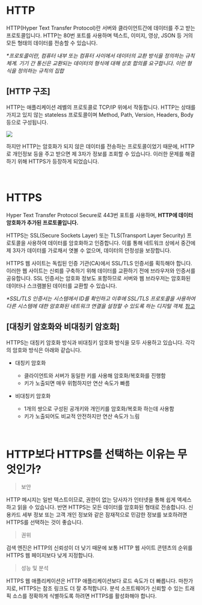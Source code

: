 # HTTP
HTTP(Hyper Text Transfer Protocol)란 서버와 클라이언트간에 데이터를 주고 받는 프로토콜입니다.
HTTP는 80번 포트를 사용하며 텍스트, 이미지, 영상, JSON 등 거의 모든 형태의 데이터를 전송할 수 있습니다.

<i> *프로토콜이란, 컴퓨터 내부 또는 컴퓨터 사이에서 데이터의 교환 방식을 정의하는 규칙 체계. 
기기 간 통신은 교환되는 데이터의 형식에 대해 상호 합의를 요구합니다. 이런 형식을 정의하는 규칙의 집합</i>

## [HTTP 구조]
HTTP는 애플리케이션 레벨의 프로토콜로 TCP/IP 위에서 작동합니다.
HTTP는 상태를 가지고 있지 않는 stateless 프로토콜이며 Method, Path, Version, Headers, Body 등으로 구성됩니다.

<img src="https://velog.velcdn.com/images/boniteterain/post/3d366d9d-656d-4b20-ba5a-c2b52edad099/image.png"/>

하지만 HTTP는 암호화가 되지 않은 데이터를 전송하는 프로토콜이었기 때문에, HTTP로 개인정보 등을 주고 받으면 제 3자가 정보를 조회할 수 있습니다. 
이러한 문제를 해결하기 위해 HTTPS가 등장하게 되었습니다.

<br>

# HTTPS
Hyper Text Transfer Protocol Secure로 443번 포트를 사용하며, <b>HTTP에 데이터 암호화가 추가된 프로토콜입니다.</b>

HTTPS는 SSL(Secure Sockets Layer) 또는 TLS(Transport Layer Security) 프로토콜을 사용하여 데이터를 암호화하고 인증합니다. 
이를 통해 네트워크 상에서 중간에 제 3자가 데이터를 가로채서 엿볼 수 없으며, 데이터의 안정성을 보장합니다.

HTTPS 웹 사이트는 독립된 인증 기관(CA)에서 SSL/TLS 인증서를 획득해야 합니다. 
이러한 웹 사이트는 신뢰를 구축하기 위해 데이터를 교환하기 전에 브라우저와 인증서를 공유합니다. 
SSL 인증서는 암호화 정보도 포함하므로 서버와 웹 브라우저는 암호화된 데이터나 스크램블된 데이터를 교환할 수 있습니다. 

<i>*SSL/TLS 인증서는 시스템에서 ID를 확인하고 이후에 SSL/TLS 프로토콜을 사용하여 다른 시스템에 대한 암호화된 네트워크 연결을 설정할 수 있도록 하는 디지털 객체.</i>
[참고](https://aws.amazon.com/ko/what-is/ssl-certificate/)

## [대칭키 암호화와 비대칭키 암호화]
HTTPS는 대칭키 암호화 방식과 비대칭키 암호화 방식을 모두 사용하고 있습니다. 각각의 암호와 방식은 아래와 같습니다.

- 대칭키 암호화
  - 클라이언트와 서버가 동일한 키를 사용해 암호화/복호화를 진행함
  - 키가 노출되면 매우 위험하지만 연산 속도가 빠름

- 비대칭키 암호화
  - 1개의 쌍으로 구성된 공개키와 개인키를 암호화/복호화 하는데 사용함
  - 키가 노출되어도 비교적 안전하지만 연산 속도가 느림 

<br>

# HTTP보다 HTTPS를 선택하는 이유는 무엇인가?
> 보안

HTTP 메시지는 일반 텍스트이므로, 권한이 없는 당사자가 인터넷을 통해 쉽게 액세스하고 읽을 수 있습니다. 
반면 HTTPS는 모든 데이터를 암호화된 형태로 전송합니다. 
신용카드 세부 정보 또는 고객 개인 정보와 같은 잠재적으로 민감한 정보를 보호하려면 HTTPS를 선택하는 것이 좋습니다.

> 권위

검색 엔진은 HTTP의 신뢰성이 더 낮기 때문에 보통 HTTP 웹 사이트 콘텐츠의 순위를 HTTPS 웹 페이지보다 낮게 지정합니다. 

> 성능 및 분석

HTTPS 웹 애플리케이션은 HTTP 애플리케이션보다 로드 속도가 더 빠릅니다. 마찬가지로, HTTPS는 참조 링크도 더 잘 추적합니다.
분석 소프트웨어가 신뢰할 수 있는 트래픽 소스를 정확하게 식별하도록 하려면 HTTPS를 활성화해야 합니다.
